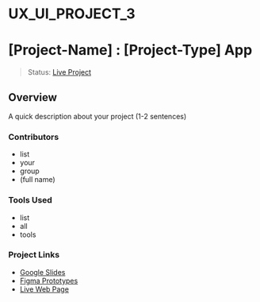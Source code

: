 # UX_UI_PROJECT_3
# [Project-Name] : [Project-Type] App
> Status: [Live Project](https://username.github.io/UX_UI_PROJECT_3/)
## Overview
A quick description about your project
(1-2 sentences)
### Contributors
* list
* your
* group
* (full name)
### Tools Used
* list
* all
* tools
### Project Links
- [Google Slides](url-link-here)
- [Figma Prototypes](url-link-here)
- [Live Web Page](https://username.github.io/UX_UI_PROJECT_3/)